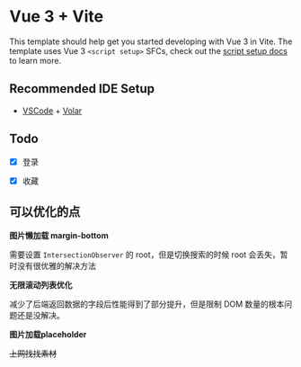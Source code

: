 # Vue 3 + Vite

This template should help get you started developing with Vue 3 in Vite. The template uses Vue 3 `<script setup>` SFCs, check out the [script setup docs](https://v3.vuejs.org/api/sfc-script-setup.html#sfc-script-setup) to learn more.

## Recommended IDE Setup

- [VSCode](https://code.visualstudio.com/) + [Volar](https://marketplace.visualstudio.com/items?itemName=johnsoncodehk.volar)


## Todo

- [x]  登录

- [x] 收藏

## 可以优化的点

**图片懒加载 margin-bottom**

需要设置 `IntersectionObserver` 的 root，但是切换搜索的时候 root 会丢失，暂时没有很优雅的解决方法

**无限滚动列表优化**

减少了后端返回数据的字段后性能得到了部分提升，但是限制 DOM 数量的根本问题还是没解决。

**图片加载placeholder**

~~上网找找素材~~
